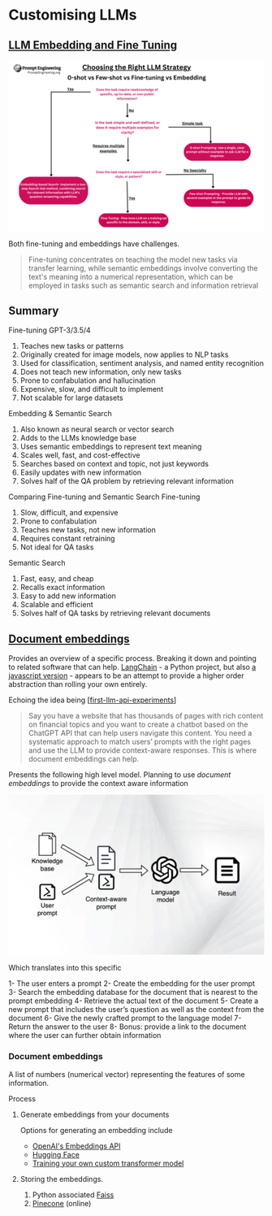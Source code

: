 <!--
 Copyright (C) 2023 David Jones
 
 This file is part of memex.
 
 memex is free software: you can redistribute it and/or modify
 it under the terms of the GNU General Public License as published by
 the Free Software Foundation, either version 3 of the License, or
 (at your option) any later version.
 
 memex is distributed in the hope that it will be useful,
 but WITHOUT ANY WARRANTY; without even the implied warranty of
 MERCHANTABILITY or FITNESS FOR A PARTICULAR PURPOSE.  See the
 GNU General Public License for more details.
 
 You should have received a copy of the GNU General Public License
 along with memex.  If not, see <http://www.gnu.org/licenses/>.
-->

# Customising LLMs

## [LLM Embedding and Fine Tuning](https://www.promptengineering.org/master-prompt-engineering-llm-embedding-and-fine-tuning/)

![](images/llm-decision-tree.png)

Both fine-tuning and embeddings have challenges.

> Fine-tuning concentrates on teaching the model new tasks via transfer learning, while semantic embeddings involve converting the text's meaning into a numerical representation, which can be employed in tasks such as semantic search and information retrieval

## Summary 

Fine-tuning GPT-3/3.5/4

1.  Teaches new tasks or patterns
1.   Originally created for image models, now applies to NLP tasks
1.    Used for classification, sentiment analysis, and named entity recognition
1.    Does not teach new information, only new tasks
1.    Prone to confabulation and hallucination
1.    Expensive, slow, and difficult to implement
1.    Not scalable for large datasets

Embedding & Semantic Search

1.    Also known as neural search or vector search
1.    Adds to the LLMs knowledge base
1.    Uses semantic embeddings to represent text meaning
1.    Scales well, fast, and cost-effective
1.    Searches based on context and topic, not just keywords
1.    Easily updates with new information
1.    Solves half of the QA problem by retrieving relevant information

Comparing Fine-tuning and Semantic Search
Fine-tuning

1.    Slow, difficult, and expensive
1.    Prone to confabulation
1.    Teaches new tasks, not new information
1.    Requires constant retraining
1.    Not ideal for QA tasks

Semantic Search

1.    Fast, easy, and cheap
1.    Recalls exact information
1.    Easy to add new information
1.    Scalable and efficient
1.    Solves half of QA tasks by retrieving relevant documents


## [Document embeddings](https://bdtechtalks.com/2023/05/01/customize-chatgpt-llm-embeddings/)

Provides an overview of a specific process. Breaking it down and pointing to related software that can help.  [LangChain](https://python.langchain.com/en/latest/index.html) - a Python project, but also [a javascript version](https://js.langchain.com/docs/) - appears to be an attempt to provide a higher order abstraction than rolling your own entirely.

Echoing the idea being [[first-llm-api-experiments]]

> Say you have a website that has thousands of pages with rich content on financial topics and you want to create a chatbot based on the ChatGPT API that can help users navigate this content. You need a systematic approach to match users’ prompts with the right pages and use the LLM to provide context-aware responses. This is where document embeddings can help.

Presents the following high level model. Planning to use _document embeddings_ to provide the context aware information 

![](images/using-llm-framework.png)

Which translates into this specific

1- The user enters a prompt
2- Create the embedding for the user prompt
3- Search the embedding database for the document that is nearest to the prompt embedding
4- Retrieve the actual text of the document
5- Create a new prompt that includes the user’s question as well as the context from the document
6- Give the newly crafted prompt to the language model
7- Return the answer to the user
8- Bonus: provide a link to the document where the user can further obtain information

### Document embeddings 

A list of numbers (numerical vector) representing the features of some information.

Process

1. Generate embeddings from your documents 

	Options for generating an embedding include 

      - [OpenAI's Embeddings API](https://platform.openai.com/docs/guides/embeddings/what-are-embeddings)
      - [Hugging Face](https://huggingface.co/blog/getting-started-with-embeddings)
      - [Training your own custom transformer model](https://bdtechtalks.com/2022/05/02/what-is-the-transformer/)

2. Storing the embeddings.

	1. Python associated [Faiss](https://github.com/facebookresearch/faiss)
	2. [Pinecone](https://www.pinecone.io/) (online)

[//begin]: # "Autogenerated link references for markdown compatibility"
[first-llm-api-experiments]: first-llm-api-experiments "First experiments with LLM APIs"
[//end]: # "Autogenerated link references"